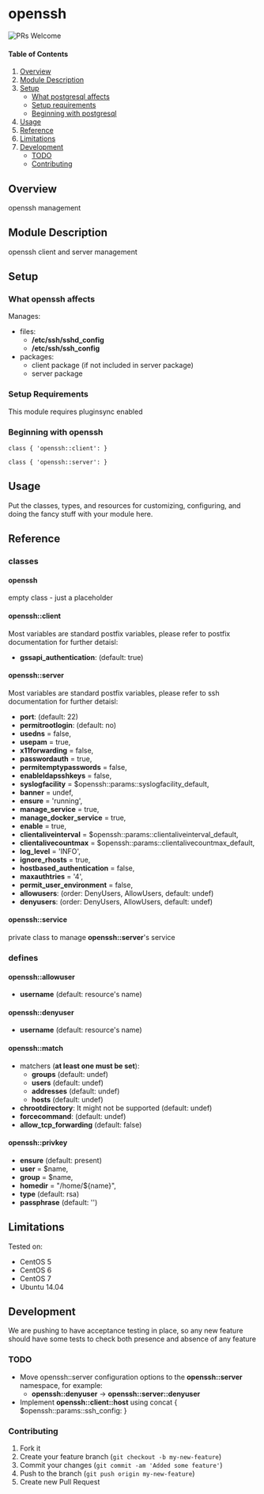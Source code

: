 # openssh

![PRs Welcome](https://img.shields.io/badge/PRs-welcome-brightgreen.svg)

#### Table of Contents

1. [Overview](#overview)
2. [Module Description](#module-description)
3. [Setup](#setup)
    * [What postgresql affects](#what-postgresql-affects)
    * [Setup requirements](#setup-requirements)
    * [Beginning with postgresql](#beginning-with-postgresql)
4. [Usage](#usage)
5. [Reference](#reference)
5. [Limitations](#limitations)
6. [Development](#development)
    * [TODO](#todo)
    * [Contributing](#contributing)

## Overview

openssh management

## Module Description

openssh client and server management

## Setup

### What openssh affects

Manages:
* files:
  * **/etc/ssh/sshd_config**
  * **/etc/ssh/ssh_config**
* packages:
  * client package (if not included in server package)
  * server package


### Setup Requirements

This module requires pluginsync enabled

### Beginning with openssh

```puppet
class { 'openssh::client': }

class { 'openssh::server': }
```

## Usage

Put the classes, types, and resources for customizing, configuring, and doing
the fancy stuff with your module here.

## Reference

### classes

#### openssh

empty class - just a placeholder

#### openssh::client

Most variables are standard postfix variables, please refer to postfix documentation for further detaisl:

* **gssapi_authentication**: (default: true)

#### openssh::server

Most variables are standard postfix variables, please refer to ssh documentation for further detaisl:

* **port**: (default: 22)
* **permitrootlogin**: (default: no)
* **usedns**                   = false,
* **usepam**                   = true,
* **x11forwarding**            = false,
* **passwordauth**             = true,
* **permitemptypasswords**     = false,
* **enableldapsshkeys**        = false,
* **syslogfacility**           = $openssh::params::syslogfacility_default,
* **banner**                   = undef,
* **ensure**                   = 'running',
* **manage_service**           = true,
* **manage_docker_service**    = true,
* **enable**                   = true,
* **clientaliveinterval**      = $openssh::params::clientaliveinterval_default,
* **clientalivecountmax**      = $openssh::params::clientalivecountmax_default,
* **log_level**                = 'INFO',
* **ignore_rhosts**            = true,
* **hostbased_authentication** = false,
* **maxauthtries**             = '4',
* **permit_user_environment**  = false,
* **allowusers**: (order: DenyUsers, AllowUsers, default: undef)
* **denyusers**: (order: DenyUsers, AllowUsers, default: undef)

#### openssh::service

private class to manage **openssh::server**'s service

### defines

#### openssh::allowuser
* **username** (default: resource's name)

#### openssh::denyuser
* **username** (default: resource's name)

####  openssh::match
* matchers (**at least one must be set**):
  * **groups** (default: undef)
  * **users** (default: undef)
  * **addresses** (default: undef)
  * **hosts** (default: undef)
* **chrootdirectory**: It might not be supported (default: undef)
* **forcecommand**: (default: undef)
* **allow_tcp_forwarding** (default: false)

####  openssh::privkey
* **ensure**     (default: present)
* **user**       = $name,
* **group**      = $name,
* **homedir**    = "/home/${name}",
* **type**      (default: rsa)
* **passphrase** (default: '')

## Limitations

Tested on:
* CentOS 5
* CentOS 6
* CentOS 7
* Ubuntu 14.04

## Development

We are pushing to have acceptance testing in place, so any new feature should
have some tests to check both presence and absence of any feature

### TODO

* Move openssh::server configuration options to the **openssh::server** namespace, for example:
  * **openssh::denyuser** -> **openssh::server::denyuser**
* Implement **openssh::client::host** using concat { $openssh::params::ssh_config: }

### Contributing

1. Fork it
2. Create your feature branch (`git checkout -b my-new-feature`)
3. Commit your changes (`git commit -am 'Added some feature'`)
4. Push to the branch (`git push origin my-new-feature`)
5. Create new Pull Request
